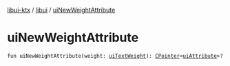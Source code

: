 [libui-ktx](../index.md) / [libui](index.md) / [uiNewWeightAttribute](./ui-new-weight-attribute.md)

# uiNewWeightAttribute

`fun uiNewWeightAttribute(weight: `[`uiTextWeight`](ui-text-weight.md)`): `[`CPointer`](../kotlinx.cinterop/-c-pointer/index.md)`<`[`uiAttribute`](ui-attribute.md)`>?`